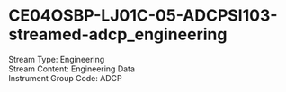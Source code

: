 # CE04OSBP-LJ01C-05-ADCPSI103-streamed-adcp_engineering

Stream Type: Engineering<br>
Stream Content: Engineering Data<br>
Instrument Group Code: ADCP<br>
